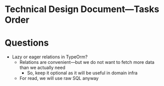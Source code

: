 # Technical Design Document—Tasks Order

# Questions 
* Lazy or eager relations in TypeOrm? 
  * Relations are convenient—but we do not want to fetch more data than we actually need
    * So, keep it optional as it will be useful in domain infra 
  * For read, we will use raw SQL anyway